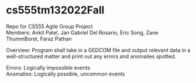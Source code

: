 # cs555tm132022Fall
Repo for CS555 Agile Group Project  
Members: Ankit Patel, Jan Gabriel Del Rosario, Eric Song, Zane ThummBorst, Faraz Pathan  

Overview: Program shall take in a GEDCOM file and output relevant data in a
          well-structured matter and print out any errors and anomalies spotted.

Errors: Logically impossible events  
Anomalies: Logically possible, uncommon events  